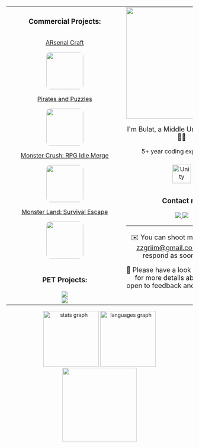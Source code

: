 <div style="display: flex; flex-direction: column; align-items: center; align-content: center">

<table>
<tr>
<td valign="top" width="50%">
<div align="center">
    <img src="https://rishavanand.github.io/static/images/greetings.gif" align="center" width="300" height="1" />
    <h3>Commercial Projects:</h3>
    <div style="display: flex; flex-direction: column; justify-content: center; align-items: center;">
        <a href="https://play.google.com/store/apps/details?id=com.sludens.arsenalcraft">
        <p>ARsenal Craft</p>
        <img src="https://play-lh.googleusercontent.com/vr7PpbQycHKNj9XB5i32G96blaVCmNrXnpoU5BId9nfIP8ZeTdWs8rKBrl_mIAC65lzf=w480-h960" width="100" style="border-radius: 10%"></a>
        <a href="https://apps.apple.com/ru/app/pirates-puzzles-pvp-league/id1483755748">
        <p>Pirates and Puzzles</p>
        <img src="https://is4-ssl.mzstatic.com/image/thumb/Purple112/v4/12/97/86/12978633-af3b-ebde-cf8f-6c611ded5316/AppIcon-0-0-1x_U007emarketing-0-0-0-7-0-0-sRGB-0-0-0-GLES2_U002c0-512MB-85-220-0-0.png/230x0w.webp" width="100" style="border-radius: 10%"></a>
        <a href="https://play.google.com/store/apps/details?id=com.midcore.monsterscrushidler&hl=ru">
            <p>Monster Crush: RPG Idle Merge</p>
            <img src="https://play-lh.googleusercontent.com/JXP1nZqLEuSqr870BYVIzkYY02_2R-fEOQExE6zVgX4LjpC1P7G-Yh0qpkEzXyUwjR8=w480-h960-rw" width="100" style="border-radius: 10%"></a>
        <a href="https://play.google.com/store/apps/details?id=com.eddev.landofmonsters&hl=ru">
            <p>Monster Land: Survival Escape</p>
            <img src="https://play-lh.googleusercontent.com/xZE3qzIqXSHzz4UtIbV1X9TrLnxoIHNi4yDmzuKjkJfYtps0HBTskERQ4APU1qQ1eT6N=s96-rw" width="100" style="border-radius: 10%"></a>
    </div>
    <br />
    <h3>PET Projects:</h3>
    <div style="display: flex; flex-direction: column; justify-content: center; align-items: center;">
        <a href="https://github.com/Korjick/PET-LabyTanks"><img src="https://github-readme-stats.vercel.app/api/pin/?username=Korjick&repo=PET-LabyTanks"></a>
        <a href="https://github.com/Korjick/PET-CrateInvaders"><img src="https://github-readme-stats.vercel.app/api/pin/?username=Korjick&repo=PET-CrateInvaders"></a>
    </div>
</div>
</td>
<td valign="top" width="50%">
    <div align="center" >
        <img src="https://rishavanand.github.io/static/images/greetings.gif" align="center" width="300" />
        <p style="font-size: large">I'm Bulat, a Middle Unity developer 👨‍💻</p>
        <p style="font-size: medium">5+ year coding experience 🚀</p>
        <a href="https://unity.com/" target="_blank"><img style="margin: 10px" src="https://profilinator.rishav.dev/skills-assets/unity.png" alt="Unity" height="50" /></a>
        <h3>Contact me</h3>
        <a href="https://t.me/korjick" target="_blank">
            <img src="https://img.shields.io/badge/-Telegram-26A5E4?style=flat&logo=telegram&logoColor=white"/>
        </a>
        <a href="https://korjick.artstation.com" target="_blank">
            <img src="https://img.shields.io/badge/-ArtStation-13AFF0?style=flat&logo=artstation&logoColor=white"/>
        </a>
        <hr/>
        <p style="font-size: large">✉️ You can shoot me an email at <a href="mailto:zzgriim@gmail.com" target="_blank">zzgriim@gmail.com</a>! I'll try to respond as soon as I can</p>
        <p style="font-size: large">📄 Please have a look at my <a href="https://drive.google.com/file/d/1_koWwLiEJgyqi_b9Jd1m0sLsrSnIrqsl/view?usp=sharing" target="_blank">Résumé</a> for more details about me. I'm open to feedback and suggestions!</p>
    </div>
</td>
</tr>
</table>

<div align="center">
  <img src="https://github-readme-stats.vercel.app/api?username=Korjick&show_icons=true&theme=transparent" height="150" alt="stats graph"  />
  <img src="https://github-readme-stats.vercel.app/api/top-langs/?username=Korjick&layout=compact" height="150" alt="languages graph"  />
</div>

<div align="center"><img src="https://cdn.dribbble.com/users/63485/screenshots/11339668/media/57d96ce6efcf40c7320b93173ca8c4dc.gif" height="200" /></div>

</div>
